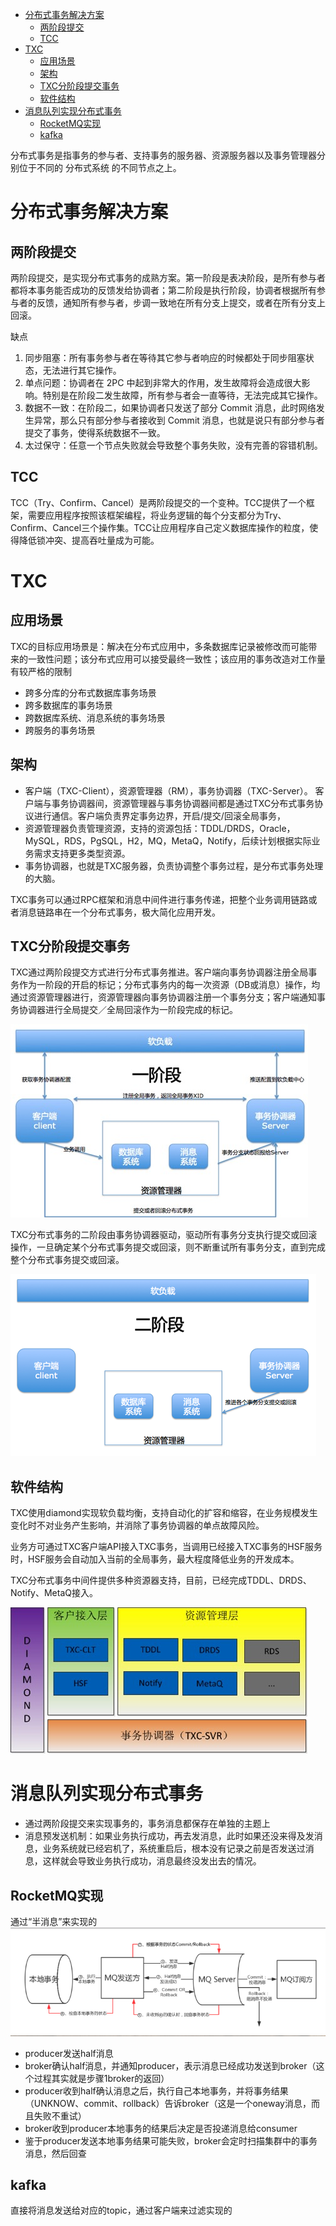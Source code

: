 <!-- GFM-TOC -->
* [分布式事务解决方案](#分布式事务解决方案)
  * [两阶段提交](#两阶段提交)
  * [TCC](#TCC)
* [TXC](#TXC)
  * [应用场景](#应用场景)
  * [架构](#架构)
  * [TXC分阶段提交事务](#TXC分阶段提交事务)
  * [软件结构](#软件结构)
* [消息队列实现分布式事务](#消息队列实现分布式事务)
  * [RocketMQ实现](#RocketMQ实现)
  * [kafka](#kafka)
<!-- GFM-TOC -->

分布式事务是指事务的参与者、支持事务的服务器、资源服务器以及事务管理器分别位于不同的 分布式系统 的不同节点之上。

# 分布式事务解决方案

## 两阶段提交

两阶段提交，是实现分布式事务的成熟方案。第一阶段是表决阶段，是所有参与者都将本事务能否成功的反馈发给协调者；第二阶段是执行阶段，协调者根据所有参与者的反馈，通知所有参与者，步调一致地在所有分支上提交，或者在所有分支上回滚。

缺点
1. 同步阻塞：所有事务参与者在等待其它参与者响应的时候都处于同步阻塞状态，无法进行其它操作。
2. 单点问题：协调者在 2PC 中起到非常大的作用，发生故障将会造成很大影响。特别是在阶段二发生故障，所有参与者会一直等待，无法完成其它操作。
3. 数据不一致：在阶段二，如果协调者只发送了部分 Commit 消息，此时网络发生异常，那么只有部分参与者接收到 Commit 消息，也就是说只有部分参与者提交了事务，使得系统数据不一致。
4. 太过保守：任意一个节点失败就会导致整个事务失败，没有完善的容错机制。

## TCC

TCC（Try、Confirm、Cancel）是两阶段提交的一个变种。TCC提供了一个框架，需要应用程序按照该框架编程，将业务逻辑的每个分支都分为Try、Confirm、Cancel三个操作集。TCC让应用程序自己定义数据库操作的粒度，使得降低锁冲突、提高吞吐量成为可能。

# TXC

## 应用场景

TXC的目标应用场景是：解决在分布式应用中，多条数据库记录被修改而可能带来的一致性问题；该分布式应用可以接受最终一致性；该应用的事务改造对工作量有较严格的限制

- 跨多分库的分布式数据库事务场景
- 跨多数据库的事务场景
- 跨数据库系统、消息系统的事务场景
- 跨服务的事务场景


## 架构

- 客户端（TXC-Client），资源管理器（RM），事务协调器（TXC-Server）。
客户端与事务协调器间，资源管理器与事务协调器间都是通过TXC分布式事务协议进行通信。客户端负责界定事务边界，开启/提交/回滚全局事务，
- 资源管理器负责管理资源，支持的资源包括：TDDL/DRDS，Oracle，MySQL，RDS，PgSQL，H2，MQ，MetaQ，Notify，后续计划根据实际业务需求支持更多类型资源。
- 事务协调器，也就是TXC服务器，负责协调整个事务过程，是分布式事务处理的大脑。

TXC事务可以通过RPC框架和消息中间件进行事务传递，把整个业务调用链路或者消息链路串在一个分布式事务，极大简化应用开发。

## TXC分阶段提交事务

TXC通过两阶段提交方式进行分布式事务推进。客户端向事务协调器注册全局事务作为一阶段的开启的标记；分布式事务内的每一次资源（DB或消息）操作，均通过资源管理器进行，资源管理器向事务协调器注册一个事务分支；客户端通知事务协调器进行全局提交／全局回滚作为一阶段完成的标记。

![](../../assets/cs-note/distribute/mk-2020-07-12-14-34-21.png)

TXC分布式事务的二阶段由事务协调器驱动，驱动所有事务分支执行提交或回滚操作，一旦确定某个分布式事务提交或回滚，则不断重试所有事务分支，直到完成整个分布式事务提交或回滚。

![](../../assets/cs-note/distribute/mk-2020-07-12-14-34-29.png)

## 软件结构

TXC使用diamond实现软负载均衡，支持自动化的扩容和缩容，在业务规模发生变化时不对业务产生影响，并消除了事务协调器的单点故障风险。

业务方可通过TXC客户端API接入TXC事务，当调用已经接入TXC事务的HSF服务时，HSF服务会自动加入当前的全局事务，最大程度降低业务的开发成本。

TXC分布式事务中间件提供多种资源器支持，目前，已经完成TDDL、DRDS、Notify、MetaQ接入。

![](../../assets/cs-note/distribute/mk-2020-07-12-14-40-38.png)

# 消息队列实现分布式事务

- 通过两阶段提交来实现事务的，事务消息都保存在单独的主题上
- 消息预发送机制：如果业务执行成功，再去发消息，此时如果还没来得及发消息，业务系统就已经宕机了，系统重启后，根本没有记录之前是否发送过消息，这样就会导致业务执行成功，消息最终没发出去的情况。

## RocketMQ实现

通过“半消息”来实现的
![](../../assets/cs-note/distribute/mk-2020-07-12-14-12-40.png)

- producer发送half消息
- broker确认half消息，并通知producer，表示消息已经成功发送到broker（这个过程其实就是步骤1broker的返回）
- producer收到half确认消息之后，执行自己本地事务，并将事务结果（UNKNOW、commit、rollback）告诉broker（这是一个oneway消息，而且失败不重试）
- broker收到producer本地事务的结果后决定是否投递消息给consumer
- 鉴于producer发送本地事务结果可能失败，broker会定时扫描集群中的事务消息，然后回查

## kafka

直接将消息发送给对应的topic，通过客户端来过滤实现的